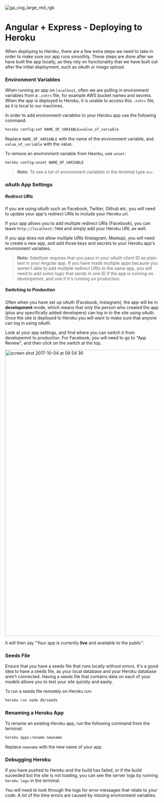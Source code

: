 ![ga_cog_large_red_rgb](https://cloud.githubusercontent.com/assets/40461/8183776/469f976e-1432-11e5-8199-6ac91363302b.png)

# Angular + Express - Deploying to Heroku

When deploying to Heroku, there are a few extra steps we need to take in order to make sure our app runs smoothly. These steps are done after we have built the app locally, as they rely on functionality that we have built out after the initial deployment, such as oAuth or image upload.

### Environment Variables

When running an app on `localhost`, often we are pulling in environment variables from a `.zshrc` file, for example AWS bucket names and secrets. When the app is deployed to Heroku, it is unable to access this `.zshrc` file, as it is local to our machines.

In order to add environment variables to your Heroku app use the following command:

```sh
heroku config:set NAME_OF_VARIABLE=value_of_variable
```

Replace `NAME_OF_VARIABLE` with the name of the environment variable, and `value_of_variable` with the value.

To remove an environment variable from Heorku, use `unset`:

```sh
heroku config:unset NAME_OF_VARIABLE
```

> **Note:** To see a list of environment variables in the terminal type `env`. 

### oAuth App Settings

##### Redirect URIs

If you are using oAuth such as Facebook, Twitter, Github etc. you will need to update your app's redirect URIs to include your Heroku url.

If your app allows you to add multiple redirect URIs (Facebook), you can leave `http://localhost:7000` and simply add your Heroku URL as well.

If you app does not allow multiple URIs (Instagram, Meetup), you will need to create a new app, and add those keys and secrets to your Heroku app's environment variables.

> **Note:** Satellizer requires that you pass in your oAuth client ID as plain text in your Angular app. If you have made multiple apps because you weren't able to add multiple redirect URIs to the same app, you will need to add some logic that sends in one ID if the app is running on developemnt, and one if it's running on production.

##### Switching to Production

Often when you have set up oAuth (Facebook, Instagram), the app will be in **development** mode, which means that only the person who created the app (plus any specifically added developers) can log in to the site using oAuth. Once the site is deployed to Heroku you will want to make sure that anyone can log in using oAuth.

Look at your app settings, and find where you can switch it from developemnt to production. For Facebook, you will need to go to "App Review", and then click on the switch at the top.

<img width="935" alt="screen shot 2017-10-04 at 09 54 36" src="https://user-images.githubusercontent.com/12997768/31167613-876c48e2-a8ea-11e7-9e11-efd0fcba57b0.png">

It will then say "Your app is currently **live** and available to the public".

### Seeds File

Ensure that you have a seeds file that runs locally without errors. It's a good idea to have a seeds file, as your local database and your Heroku database aren't connected. Having a seeds file that contains data on each of your models allows you to test your site quickly and easily.

To run a seeds file remotely on Heroku run:

```sh
heroku run node db/seeds
```

### Renaming a Heroku App

To rename an existing Heroku app, run the following command from the terminal:

```sh
heroku apps:rename newname
```

Replace `newname` with the new name of your app.

### Debugging Heroku

If you have pushed to Heroku and the build has failed, or if the build suceeded but the site is not loading, you can see the server logs by running `heroku logs` in the terminal.

You will need to look through the logs for error messages that relate to your code. A lot of the time errors are caused by missing environment variables.